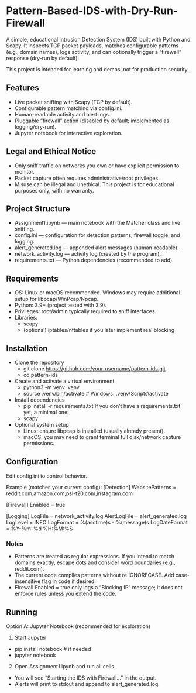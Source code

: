# Pattern-Based-IDS-with-Dry-Run-Firewall
A simple, educational Intrusion Detection System (IDS) built with Python and Scapy. It inspects TCP packet payloads, matches configurable patterns (e.g., domain names), logs activity, and can optionally trigger a “firewall” response (dry-run by default).

This project is intended for learning and demos, not for production security.

## Features
- Live packet sniffing with Scapy (TCP by default).
- Configurable pattern matching via config.ini.
- Human-readable activity and alert logs.
- Pluggable “firewall” action (disabled by default; implemented as logging/dry-run).
- Jupyter notebook for interactive exploration.

## Legal and Ethical Notice
- Only sniff traffic on networks you own or have explicit permission to monitor.
- Packet capture often requires administrative/root privileges.
- Misuse can be illegal and unethical. This project is for educational purposes only, with no warranty.

## Project Structure
- Assignment1.ipynb — main notebook with the Matcher class and live sniffing.
- config.ini — configuration for detection patterns, firewall toggle, and logging.
- alert_generated.log — appended alert messages (human-readable).
- network_activity.log — activity log (created by the program).
- requirements.txt — Python dependencies (recommended to add).

## Requirements
- OS: Linux or macOS recommended. Windows may require additional setup for libpcap/WinPcap/Npcap.
- Python: 3.9+ (project tested with 3.9).
- Privileges: root/admin typically required to sniff interfaces.
- Libraries:
  - scapy
  - (optional) iptables/nftables if you later implement real blocking

## Installation
- Clone the repository
  - git clone https://github.com/your-username/pattern-ids.git
  - cd pattern-ids
- Create and activate a virtual environment
  - python3 -m venv .venv
  - source .venv/bin/activate # Windows: .venv\Scripts\activate
- Install dependencies
  - pip install -r requirements.txt
If you don’t have a requirements.txt yet, a minimal one:
  - scapy
- Optional system setup
  - Linux: ensure libpcap is installed (usually already present).
  - macOS: you may need to grant terminal full disk/network capture permissions.
 
## Configuration
Edit config.ini to control behavior.

Example (matches your current config):
[Detection]
WebsitePatterns = reddit.com,amazon.com,psl-t20.com,instagram.com

[Firewall]
Enabled = true

[Logging]
LogFile = network_activity.log
AlertLogFile = alert_generated.log
LogLevel = INFO
LogFormat = %(asctime)s - %(message)s
LogDateFormat = %Y-%m-%d %H:%M:%S

### Notes
- Patterns are treated as regular expressions. If you intend to match domains exactly, escape dots and consider word boundaries (e.g., reddit.com).
- The current code compiles patterns without re.IGNORECASE. Add case-insensitive flag in code if desired.
- Firewall Enabled = true only logs a “Blocking IP” message; it does not enforce rules unless you extend the code.

## Running
Option A: Jupyter Notebook (recommended for exploration)
1. Start Jupyter
  - pip install notebook # if needed
  - jupyter notebook
2. Open Assignment1.ipynb and run all cells
  - You will see “Starting the IDS with Firewall...” in the output.
  - Alerts will print to stdout and append to alert_generated.log.

